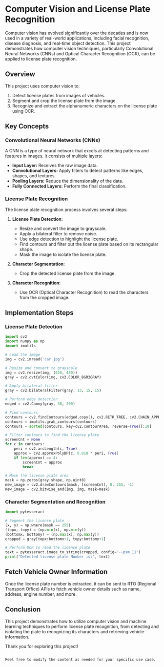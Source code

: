 
# Computer Vision and License Plate Recognition

Computer vision has evolved significantly over the decades and is now used in a variety of real-world applications, including facial recognition, disease diagnosis, and real-time object detection. This project demonstrates how computer vision techniques, particularly Convolutional Neural Networks (CNNs) and Optical Character Recognition (OCR), can be applied to license plate recognition.

## Overview

This project uses computer vision to:
1. Detect license plates from images of vehicles.
2. Segment and crop the license plate from the image.
3. Recognize and extract the alphanumeric characters on the license plate using OCR.

## Key Concepts

### Convolutional Neural Networks (CNNs)

A CNN is a type of neural network that excels at detecting patterns and features in images. It consists of multiple layers:
- **Input Layer:** Receives the raw image data.
- **Convolutional Layers:** Apply filters to detect patterns like edges, shapes, and textures.
- **Pooling Layers:** Reduce the dimensionality of the data.
- **Fully Connected Layers:** Perform the final classification.

### License Plate Recognition

The license plate recognition process involves several steps:

1. **License Plate Detection:**
   - Resize and convert the image to grayscale.
   - Apply a bilateral filter to remove noise.
   - Use edge detection to highlight the license plate.
   - Find contours and filter out the license plate based on its rectangular shape.
   - Mask the image to isolate the license plate.

2. **Character Segmentation:**
   - Crop the detected license plate from the image.

3. **Character Recognition:**
   - Use OCR (Optical Character Recognition) to read the characters from the cropped image.

## Implementation Steps

### License Plate Detection

```python
import cv2
import numpy as np
import imutils

# Load the image
img = cv2.imread('car.jpg')

# Resize and convert to grayscale
img = cv2.resize(img, (620, 480))
gray = cv2.cvtColor(img, cv2.COLOR_BGR2GRAY)

# Apply bilateral filter
gray = cv2.bilateralFilter(gray, 13, 15, 15)

# Perform edge detection
edged = cv2.Canny(gray, 30, 200)

# Find contours
contours = cv2.findContours(edged.copy(), cv2.RETR_TREE, cv2.CHAIN_APPROX_SIMPLE)
contours = imutils.grab_contours(contours)
contours = sorted(contours, key=cv2.contourArea, reverse=True)[:10]

# Filter contours to find the license plate
screenCnt = None
for c in contours:
    peri = cv2.arcLength(c, True)
    approx = cv2.approxPolyDP(c, 0.018 * peri, True)
    if len(approx) == 4:
        screenCnt = approx
        break

# Mask the license plate area
mask = np.zeros(gray.shape, np.uint8)
new_image = cv2.drawContours(mask, [screenCnt], 0, 255, -1)
new_image = cv2.bitwise_and(img, img, mask=mask)
```

### Character Segmentation and Recognition

```python
import pytesseract

# Segment the license plate
(x, y) = np.where(mask == 255)
(topx, topy) = (np.min(x), np.min(y))
(bottomx, bottomy) = (np.max(x), np.max(y))
cropped = gray[topx:bottomx+1, topy:bottomy+1]

# Perform OCR to read the license plate
text = pytesseract.image_to_string(cropped, config='--psm 11')
print("Detected license plate Number is:", text)
```

## Fetch Vehicle Owner Information

Once the license plate number is extracted, it can be sent to RTO (Regional Transport Office) APIs to fetch vehicle owner details such as name, address, engine number, and more.

## Conclusion

This project demonstrates how to utilize computer vision and machine learning techniques to perform license plate recognition, from detecting and isolating the plate to recognizing its characters and retrieving vehicle information.

Thank you for exploring this project!

```

Feel free to modify the content as needed for your specific use case.
